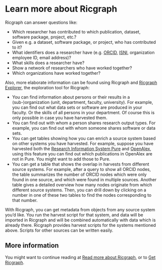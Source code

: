 # Learn more about Ricgraph

Ricgraph can answer questions like:

* Which researcher has contributed to which publication, dataset, 
  software package, project, etc.?
* Given e.g. a dataset, software package, or project, who has contributed to it?
* What identifiers does a researcher have 
  (e.g. [ORCID](https://en.wikipedia.org/wiki/ORCID),
  [ISNI](https://en.wikipedia.org/wiki/International_Standard_Name_Identifier),   organization employee ID, email address)?
* What skills does a researcher have?
* Show a network of researchers who have worked together?
* Which organizations have worked together?

Also, more elaborate information can be found using Ricgraph and
[Ricgraph Explorer](https://github.com/UtrechtUniversity/ricgraph/blob/main/docs/ricgraph_explorer.md), the
exploration tool for Ricgraph:

* You can find information about persons or their results in a
  (sub-)organization (unit, department, faculty, university).
  For example, you can find out what data sets or software are produced in your
  faculty. Or the skills of all persons in your department. Of course this is
  only possible in case you have harvested them.
* You can find out with whom a person shares research output types.
  For example, you can find out with whom someone shares software or data sets.
* You can get tables showing how you can enrich a source system based on other
  systems you have harvested. For example, suppose you have harvested both the
  [Research Information System Pure](https://www.elsevier.com/solutions/pure)
  and [OpenAlex](https://openalex.org), using this feature you can find out
  which publications in OpenAlex are not in Pure. You might want to add those
  to Pure.
* You can get a table that shows the overlap in harvests from different source
  systems.
  For example, after a query to show all ORCID nodes,
  the table summarizes the number of ORCID nodes which were
  only found in one source, and which were found in multiple sources.
  Another table gives a detailed overview how many
  nodes originate from which different source systems. Then, you can 
  drill down by
  clicking on a number in one of these
  two tables to find the nodes corresponding to that number.

With Ricgraph, you can get metadata from objects from any source system you’d
like.  You run the harvest script for that
system, and data will be imported in Ricgraph and will be
combined automatically with data which is already there.
Ricgraph provides harvest scripts for the systems mentioned above.
Scripts for other sources can be written easily.

## More information
You might want to continue reading at 
[Read more about Ricgraph](read-more-about-ricgraph.md), 
or to [Get Ricgraph](get-ricgraph.md).
